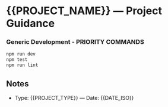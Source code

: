 # {{PROJECT_NAME}} — Project Guidance

### Generic Development - PRIORITY COMMANDS
```bash
npm run dev
npm test
npm run lint
```

## Notes
- Type: {{PROJECT_TYPE}} — Date: {{DATE_ISO}}

